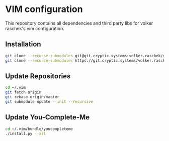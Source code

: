 # VIM configuration

This repository contains all dependencies and third party libs for
volker raschek's vim configuration.

## Installation

```bash
git clone --recurse-submodules git@git.cryptic.systems:volker.raschek/vim.git ~/.vim
git clone --recurse-submodules https://git.cryptic.systems/volker.raschek/vim.git ~/.vim
```

## Update Repositories
```bash
cd ~/.vim
git fetch origin
git rebase origin/master
git submodule update --init --recursive
```

## Update You-Complete-Me
```bash
cd ~/.vim/bundle/youcompleteme
./install.py --all
```
